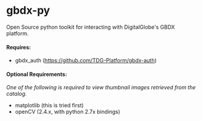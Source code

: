 # gbdx-py
Open Source python toolkit for interacting with DigitalGlobe's GBDX platform.

#### Requires:
* gbdx_auth (<https://github.com/TDG-Platform/gbdx-auth>)

#### Optional Requirements:
_One of the following is required to view thumbnail images retrieved from the catalog._
* matplotlib (this is tried first)
* openCV (2.4.x, with python 2.7x bindings)

